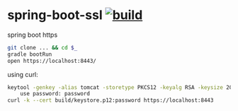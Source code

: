 spring-boot-ssl [![build](https://travis-ci.org/daggerok/spring-boot-ssl.svg?branch=master)](https://travis-ci.org/daggerok/spring-boot-ssl)
===============

spring boot https

```sh
git clone ... && cd $_
gradle bootRun
open https://localhost:8443/
```

using curl:

```sh
keytool -genkey -alias tomcat -storetype PKCS12 -keyalg RSA -keysize 2048 -keystore build/keystore.p12 -validity 3650
    use password: password
curl -k --cert build/keystore.p12:password https://localhost:8443
```

